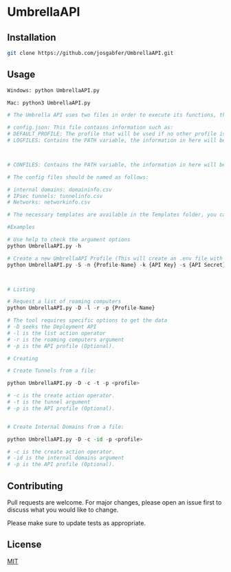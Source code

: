 # UmbrellaAPI

<!-- UmbrellaAPI is a Python program to consume data using the APIs of your Umbrella organization.

This program is divided into 5 different modules:

1- Admin Module: Provision and manage users, view roles, and manage customers for providers and customers for managed providers.

2- Auth Module: To create an OAuth 2.0 access token and UmbrellaAPI profiles.

3- Deployments Module: Provision, manage, and secure your networks, network entities, and policies

4- Policies Module:  Provision and manage destination lists and destinations.

5- Reports Module:  To programmatically read and audit real-time security information about your networks and systems -->


## Installation

<!-- Use git to clone the program to your machine -->

```bash
git clone https://github.com/josgabfer/UmbrellaAPI.git
```

## Usage

```python
Windows: python UmbrellaAPI.py

Mac: python3 UmbrellaAPI.py

# The Umbrella API uses two files in order to execute its functions, the config.json and the .env file, 

# config.json: This file contains information such as:
# DEFAULT_PROFILE: The profile that will be used if no other profile is executed during runtime.
# LOGFILES: Contains the PATH variable, the information in here will be the path where the log files will be saved.



# CONFILES: Contains the PATH variable, the information in here will be the path where the configuration files are located, configuration files may include informatio for internal domain creation, IPsec tunnel creation, etc. 

# The config files should be named as follows:

# internal domains: domaininfo.csv
# IPsec tunnels: tunnelinfo.csv
# Networks: networkinfo.csv

# The necessary templates are available in the Templates folder, you can save them in your prefer directory, and change the values in CONFILES

#Examples

# Use help to check the argument options 
python UmbrellaAPI.py -h

# Create a new UmbrellaAPI Profile (This will create an .env file with the required credentials to create an OAuth 2.0 token. 
python UmbrellaAPI.py -S -n {Profile-Name} -k {API Key} -s {API Secret}



# Listing

# Request a list of roaming computers
python UmbrellaAPI.py -D -l -r -p {Profile-Name}

# The tool requires specific options to get the data
# -D seeks the Deployment API
# -l is the list action operator
# -r is the roaming computers argument
# -p is the API profile (Optional).

# Creating

# Create Tunnels from a file:

python UmbrellaAPI.py -D -c -t -p <profile>

# -c is the create action operator.
# -t is the tunnel argument
# -p is the API profile (Optional).


# Create Internal Domains from a file:

python UmbrellaAPI.py -D -c -id -p <profile>

# -c is the create action operator.
# -id is the internal domains argument
# -p is the API profile (Optional).

```

## Contributing
Pull requests are welcome. For major changes, please open an issue first to discuss what you would like to change.

Please make sure to update tests as appropriate.

## License
[MIT](https://choosealicense.com/licenses/mit/)
